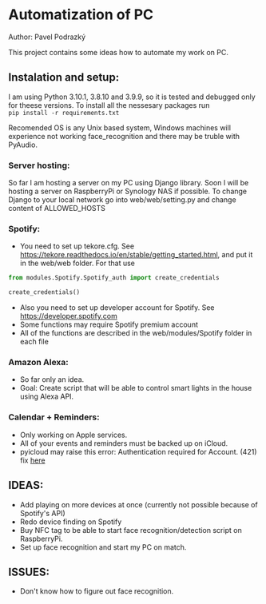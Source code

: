 # Automatization of PC

Author: Pavel Podrazký

This project contains some ideas how to automate my work on PC.

## Instalation and setup:

I am using Python 3.10.1, 3.8.10 and 3.9.9, so it is tested and debugged only for theese versions.
To install all the nessesary packages run <br>
`pip install -r requirements.txt`

Recomended OS is any Unix based system, Windows machines will experience not working face_recognition and there may be truble with PyAudio.

### Server hosting:

So far I am hosting a server on my PC using Django library. Soon I will be hosting a server on RaspberryPi or Synology NAS if possible.
To change Django to your local network go into web/web/setting.py and change content of ALLOWED_HOSTS

### Spotify:

- You need to set up tekore.cfg. See https://tekore.readthedocs.io/en/stable/getting_started.html, and put it in the web/web folder. For that use <br>

```python
from modules.Spotify.Spotify_auth import create_credentials

create_credentials()
```

- Also you need to set up developer account for Spotify. See https://developer.spotify.com
- Some functions may require Spotify premium account
- All of the functions are described in the web/modules/Spotify folder in each file

### Amazon Alexa:

- So far only an idea.
- Goal: Create script that will be able to control smart lights in the house using Alexa API.

### Calendar + Reminders:

- Only working on Apple services.
- All of your events and reminders must be backed up on iCloud.
- pyicloud may raise this error: Authentication required for Account. (421) <br> fix <a href="Authentication required for Account. (421)">here</a>

## IDEAS:

- Add playing on more devices at once (currently not possible because of Spotify's API)
- Redo device finding on Spotify
- Buy NFC tag to be able to start face recognition/detection script on RaspberryPi.
- Set up face recognition and start my PC on match.

## ISSUES:

- Don't know how to figure out face recognition.
